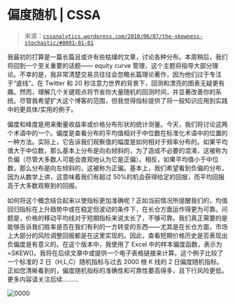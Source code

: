 <!--yml

分类：未分类

日期：2024-05-12 18:24:17

-->

# 偏度随机 | CSSA

> 来源：[`cssanalytics.wordpress.com/2010/06/07/the-skewness-stochastic/#0001-01-01`](https://cssanalytics.wordpress.com/2010/06/07/the-skewness-stochastic/#0001-01-01)

我最初的打算是一篇长篇且或许有些枯燥的文章，讨论各种分布。本周稍后，我们将回到一个至关重要的话题—— equity curve 管理，这个主题将指导大部分理论。不幸的是，我非常清楚交易员往往会忽略长篇理论著作，因为他们过于专注于“底线”。在 Twitter 和 20 秒注意力世界的背景下，回测和漂亮的图表无疑更有趣。然而，理解几个关键观点将节省你大量随机的回测时间，并显著改善你的系统。尽管我希望扩大这个博客的范围，但我觉得指标提供了将一般知识应用到实践中的更具体/实用的例子。

偏度和峰度是用来衡量收益率或价格分布形状的统计测量。今天，我们将讨论这两个术语中的一个。偏度是查看分布的平均值相对于中位数在标准化术语中的位置的一种方法。实际上，它告诉我们观察值的幅度是如何相对于频率分布的。如果平均值大于中位数，那么基本上分布是向右倾斜的，为了造成不必要的混淆，这被称为负偏（尽管大多数人可能会直观地认为它是正偏）。相反，如果平均值小于中位数，那么分布是向左倾斜的，这被称为正偏。基本上，我们希望看到负偏的分布，因为从数学上讲，这意味着我们有超过 50%的机会获得给定的回报，而平均回报高于大多数观察到的回报。

如何将这个概念结合起来以使指标更加准确呢？正如当前情况所提醒我们的，均值回归指标在上升趋势中或在稳定但波动的条件下，在长仓方面运作得更为可靠。问题是，价格的移动平均线对于短期指标来说太长了，不够可靠。我们真正需要的是能够告诉我们胜率是否在我们有利的一方转变的东西——尤其是在长仓方面，市场上大部分的风险调整回报都是在这里实现的。因此，查看短期价格历史是否表现出负偏度是有意义的。在这个版本中，我使用了 Excel 中的样本偏度函数，表示为=SKEW()。我将在后续文章中或提供一个电子表格链接来计算。这个例子比较了一个标准的 2 日（H,L,C）随机指标与过去 2000 根 K 线的 2 日偏度随机指标。正如您清晰看到的，偏度随机指标的准确性和可靠性要高得多，且下行风险更低。更多内容请关注后续………

![0000](https://cssanalytics.files.wordpress.com/2010/06/00001.jpg)
